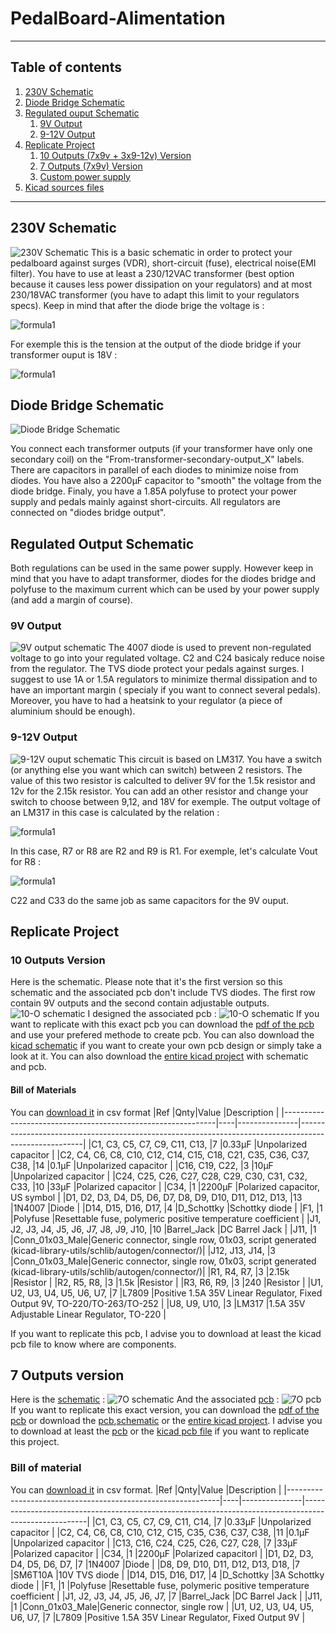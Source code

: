 # PedalBoard-Alimentation
***
## Table of contents
1. [230V Schematic](#230v-schematic)
2. [Diode Bridge Schematic](#diode-bridge-schematic)
3. [Regulated ouput Schematic](#regulated-output-schematic)
    1. [9V Output](#9v-output)
    2. [9-12V Output](#9-12v-output)
8. [Replicate Project](#replicate-project)
    1. [10 Outputs (7x9v + 3x9-12v) Version](#10-outputs-version)
    2. [7 Outputs (7x9v) Version](#7-outputs-version)
    3. [Custom power supply](#custom-power-supply)
7. [Kicad sources files](#Kicad_sources_files)
***
## 230V Schematic
![230V Schematic](Images/Common/230VAC_part.png)
This is a basic schematic in order to protect your pedalboard against surges (VDR), short-circuit (fuse), electrical noise(EMI filter). You have to use at least a 230/12VAC transformer (best option because it causes less power dissipation on your regulators) and at most 230/18VAC transformer (you have to adapt this limit to your regulators specs). Keep in mind that after the diode brige the voltage is : 

![formula1](https://render.githubusercontent.com/render/math?math=\sqrt{2}\times%20U_{transformer})

For exemple this is the tension at the output of the diode bridge if your transformer ouput is 18V :

![formula1](https://render.githubusercontent.com/render/math?math=\sqrt{2}\times18\approx25.5V)

## Diode Bridge Schematic

![Diode Bridge Schematic](Images/Common/diode_bridge.png)

You connect each transformer outputs (if your transformer have only one secondary coil) on the "From-transformer-secondary-output_X" labels.
There are capacitors in parallel of each diodes to minimize noise from diodes. You have also a 2200µF capacitor to "smooth" the voltage from the diode bridge.
Finaly, you have a 1.85A polyfuse to protect your power supply and pedals mainly against short-circuits. All regulators are connected on "diodes bridge output".

## Regulated Output Schematic
Both regulations can be used in the same power supply. However keep in mind that you have to adapt transformer, diodes for the diodes bridge and polyfuse to the maximum current which can be used by your power supply (and add a margin of course).
### 9V Output
![9V output schematic](Images/Common/unit-9v.png)
The 4007 diode is used to prevent non-regulated voltage to go into your regulated voltage. C2 and C24 basicaly reduce noise from the regulator. The TVS diode protect your pedals against surges. I suggest to use 1A or 1.5A regulators to minimize thermal dissipation and to have an important margin ( specialy if you want to connect several pedals). Moreover, you have to had a heatsink to your regulator (a piece of aluminium should be enough).
### 9-12V Output
![9-12V ouput schematic](Images/Common/unit-9-12v.png)
This circuit is based on LM317. You have a switch (or anything else you want which can switch) between 2 resistors. The value of this two resistor is calculted to deliver 9V for the 1.5k resistor and 12v for the 2.15k resistor. You can add an other resistor and change your switch to choose between 9,12, and 18V for exemple. The output voltage of an LM317 in this case is calculated by the relation :

![formula1](https://render.githubusercontent.com/render/math?math=V_{out}=1.25\times(1%2B\frac{R2}{R1}))

In this case, R7 or R8 are R2 and R9 is R1. For exemple, let's calculate Vout for R8 :

![formula1](https://render.githubusercontent.com/render/math?math=V_{out}=1.25\times(1%2B\frac{1500}{240})=9.06V)

C22 and C33 do the same job as same capacitors for the 9V ouput.

## Replicate Project
### 10 Outputs Version
Here is the schematic. Please note that it's the first version so this schematic and the associated pcb don't include TVS diodes.
The first row contain 9V outputs and the second contain adjustable outputs.
![10-O schematic](Images/10O/alim-schema.png)
I designed the associated pcb :
![10-O schematic](Images/10O/alim_brd.png)
If you want to replicate with this exact pcb you can download the [pdf of the pcb](Images/10O/alim-F_Cu.pdf) and use your prefered methode to create pcb. You can also download the [kicad schematic](Sources/10O/alim10o.sch) if you want to create your own pcb design or simply take a look at it. You can also download the [entire kicad project](Sources/10O.zip) with schematic and pcb.
#### Bill of Materials
You can [download it](Sources/10O/alim10o.csv) in csv format
|Ref                                                          |Qnty|Value          |Description                                                                                           |
|-------------------------------------------------------------|----|---------------|------------------------------------------------------------------------------------------------------|
|C1, C3, C5, C7, C9, C11, C13,                                |7   |0.33µF         |Unpolarized capacitor                                                                                 |
|C2, C4, C6, C8, C10, C12, C14, C15, C18, C21, C35, C36, C37, C38, |14  |0.1µF          |Unpolarized capacitor                                                                                 |
|C16, C19, C22,                                               |3   |10µF           |Unpolarized capacitor                                                                                 |
|C24, C25, C26, C27, C28, C29, C30, C31, C32, C33,            |10  |33µF           |Polarized capacitor                                                                                   |
|C34,                                                         |1   |2200µF         |Polarized capacitor, US symbol                                                                        |
|D1, D2, D3, D4, D5, D6, D7, D8, D9, D10, D11, D12, D13,      |13  |1N4007         |Diode                                                                                                 |
|D14, D15, D16, D17,                                          |4   |D_Schottky     |Schottky diode                                                                                        |
|F1,                                                          |1   |Polyfuse       |Resettable fuse, polymeric positive temperature coefficient                                           |
|J1, J2, J3, J4, J5, J6, J7, J8, J9, J10,                     |10  |Barrel_Jack    |DC Barrel Jack                                                                                        |
|J11,                                                         |1   |Conn_01x03_Male|Generic connector, single row, 01x03, script generated (kicad-library-utils/schlib/autogen/connector/)|
|J12, J13, J14,                                               |3   |Conn_01x03_Male|Generic connector, single row, 01x03, script generated (kicad-library-utils/schlib/autogen/connector/)|
|R1, R4, R7,                                                  |3   |2.15k          |Resistor                                                                                              |
|R2, R5, R8,                                                  |3   |1.5k           |Resistor                                                                                              |
|R3, R6, R9,                                                  |3   |240            |Resistor                                                                                              |
|U1, U2, U3, U4, U5, U6, U7,                                  |7   |L7809          |Positive 1.5A 35V Linear Regulator, Fixed Output 9V, TO-220/TO-263/TO-252                             |
|U8, U9, U10,                                                 |3   |LM317          |1.5A 35V Adjustable Linear Regulator, TO-220                                                          |


If you want to replicate this pcb, I advise you to download at least the kicad pcb file to know where are components.

## 7 Outputs version

Here is the [schematic](Images/7O/alim7O.png) :
![7O schematic](Images/7O/alim7O.png)
And the associated [pcb](Images/7O/alim-brd7O.png) :
![7O pcb](Images/7O/alim-brd7O.png)
If you want to replicate this exact version, you can download the [pdf of the pcb](Images/7O/alim-F_Cu.pdf) or download the [pcb](Sources/7O/alim.kicad_pcb),[schematic](Sourcces/7O/alim.sch) or the [entire kicad project](Sources/7O.zip). I advise you to download at least the [pcb](Images/7O/alim-brd7O.png) or the [kicad pcb file](Sources/7O/alim.kicad_pcb) if you want to replicate this project.

### Bill of material
You can [download it](Sources/7O/BOM-7O.csv) in csv format.
|Ref                                                          |Qnty|Value          |Description                                                                                           |
|-------------------------------------------------------------|----|---------------|------------------------------------------------------------------------------------------------------|
|C1, C3, C5, C7, C9, C11, C14,                                |7   |0.33µF         |Unpolarized capacitor                                                                                 |
|C2, C4, C6, C8, C10, C12, C15, C35, C36, C37, C38,           |11  |0.1µF          |Unpolarized capacitor                                                                                 |
|C13, C16, C24, C25, C26, C27, C28,                           |7   |33µF           |Polarized capacitor                                                                                   |
|C34,                                                         |1   |2200µF         |Polarized capacitorl                                                                                  |
|D1, D2, D3, D4, D5, D6, D7,                                  |7   |1N4007         |Diode                                                                                                 |
|D8, D9, D10, D11, D12, D13, D18,                             |7   |SM6T10A        |10V TVS diode                                                                                         |
|D14, D15, D16, D17,                                          |4   |D_Schottky     |3A Schottky diode                                                                                     |
|F1,                                                          |1   |Polyfuse       |Resettable fuse, polymeric positive temperature coefficient                                           |
|J1, J2, J3, J4, J5, J6, J7,                                  |7   |Barrel_Jack    |DC Barrel Jack                                                                                        |
|J11,                                                         |1   |Conn_01x03_Male|Generic connector, single row                                                                         |
|U1, U2, U3, U4, U5, U6, U7,                                  |7   |L7809          |Positive 1.5A 35V Linear Regulator, Fixed Output 9V                                                   |
